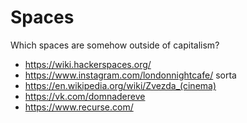 # Spaces

Which spaces are somehow outside of capitalism?

- https://wiki.hackerspaces.org/
- https://www.instagram.com/londonnightcafe/ sorta
- https://en.wikipedia.org/wiki/Zvezda_(cinema)
- https://vk.com/domnadereve
- https://www.recurse.com/
